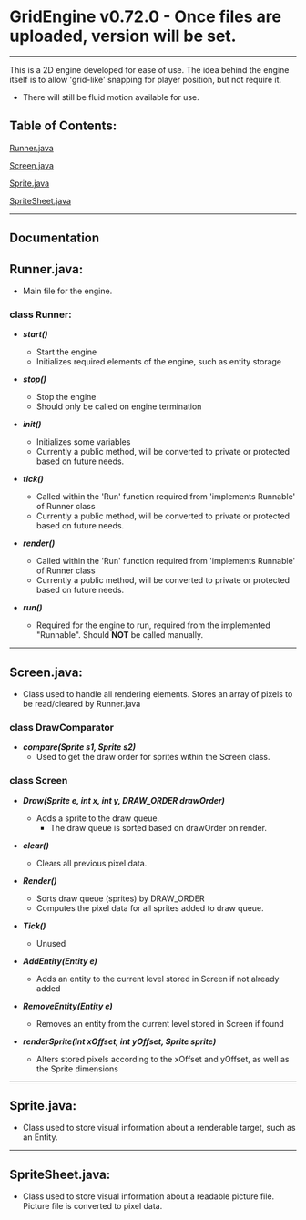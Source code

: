 # GridEngine v0.72.0 - Once files are uploaded, version will be set.

---

This is a 2D engine developed for ease of use. The idea behind the engine itself is to allow 'grid-like' snapping for player position, but not require it.
- There will still be fluid motion available for use.

## Table of Contents:

[Runner.java](https://github.com/kty990/GridEngine/blob/main/README.md#runnerjava)

[Screen.java](https://github.com/kty990/GridEngine/edit/main/README.md#screenjava)

[Sprite.java](https://github.com/kty990/GridEngine/edit/main/README.md#spritejava)

[SpriteSheet.java](https://github.com/kty990/GridEngine/edit/main/README.md#spritesheetjava)


---

## Documentation

## Runner.java:

- Main file for the engine.

### class Runner:

+ __*start()*__
    - Start the engine
    - Initializes required elements of the engine, such as entity storage
       
+ __*stop()*__
    - Stop the engine
    - Should only be called on engine termination
        
+ __*init()*__
    - Initializes some variables
    - Currently a public method, will be converted to private or protected based on future needs.
        
+ __*tick()*__
    - Called within the 'Run' function required from 'implements Runnable' of Runner class
    - Currently a public method, will be converted to private or protected based on future needs.
        
+ __*render()*__
    - Called within the 'Run' function required from 'implements Runnable' of Runner class
    - Currently a public method, will be converted to private or protected based on future needs.
        
+ __*run()*__
    - Required for the engine to run, required from the implemented "Runnable". Should **NOT** be called manually.

--- 

## Screen.java:

- Class used to handle all rendering elements. Stores an array of pixels to be read/cleared by Runner.java

### class DrawComparator

+ __*compare(Sprite s1, Sprite s2)*__
   - Used to get the draw order for sprites within the Screen class.
        
### class Screen
+ __*Draw(Sprite e, int x, int y, DRAW_ORDER drawOrder)*__
    - Adds a sprite to the draw queue.
        - The draw queue is sorted based on drawOrder on render.
            
+ __*clear()*__
   - Clears all previous pixel data.
        
+ __*Render()*__
    - Sorts draw queue (sprites) by DRAW_ORDER
    - Computes the pixel data for all sprites added to draw queue.
       
+ __*Tick()*__
    - Unused
        
+ __*AddEntity(Entity e)*__
    - Adds an entity to the current level stored in Screen if not already added
        
+ __*RemoveEntity(Entity e)*__
    - Removes an entity from the current level stored in Screen if found

+ __*renderSprite(int xOffset, int yOffset, Sprite sprite)*__
    - Alters stored pixels according to the xOffset and yOffset, as well as the Sprite dimensions

--- 

## Sprite.java:

- Class used to store visual information about a renderable target, such as an Entity.

---

## SpriteSheet.java:

- Class used to store visual information about a readable picture file. Picture file is converted to pixel data.
